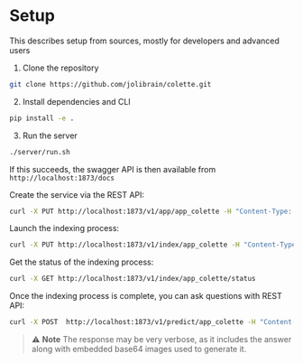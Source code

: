 # Setup

This describes setup from sources, mostly for developers and advanced users

1. Clone the repository

```bash
git clone https://github.com/jolibrain/colette.git
```

2. Install dependencies and CLI

```bash
pip install -e .
```

3. Run the server
```bash
./server/run.sh
```
If this succeeds, the swagger API is then available from `http://localhost:1873/docs`

Create the service via the REST API:

```bash
curl -X PUT http://localhost:1873/v1/app/app_colette -H "Content-Type: application/json" -d @apps/app_colette/create_app.json
```

Launch the indexing process:

```bash
curl -X PUT http://localhost:1873/v1/index/app_colette -H "Content-Type: application/json" -d @apps/app_colette/index_app.json
```

Get the status of the indexing process:

```bash
curl -X GET http://localhost:1873/v1/index/app_colette/status
```

Once the indexing process is complete, you can ask questions with REST API:

```bash
curl -X POST  http://localhost:1873/v1/predict/app_colette -H "Content-Type: application/json" -d @apps/app_colette/query_app.json
```

> ⚠️ **Note**
> The response may be very verbose, as it includes the answer along with embedded base64 images used to generate it.
